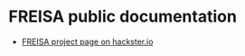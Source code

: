 # FREISA public documentation

* [FREISA project page on hackster.io](https://www.hackster.io/projects/845012)

<!-- EOF -->